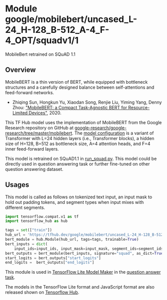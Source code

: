 # Module google/mobilebert/uncased_L-24_H-128_B-512_A-4_F-4_OPT/squadv1/1

MobileBert retrained on SQuAD 1.1

<!-- asset-path: internal -->
<!-- module-type: text-embedding -->
<!-- fine-tunable: true -->
<!-- format: hub -->
<!-- language: en -->
<!-- network-architecture: mobilebert-uncased-l-24-h-128-b-512-a-4-f-4-opt -->
<!-- dataset: squad -->

## Overview

MobileBERT is a thin version of BERT, while equipped with bottleneck structures
and a carefully designed balance between self-attentions and feed-forward
networks.

*   Zhiqing Sun, Hongkun Yu, Xiaodan Song, Renjie Liu, Yiming Yang, Denny Zhou:
    ["MobileBERT: a Compact Task-Agnostic BERT for Resource-Limited Devices"](https://arxiv.org/abs/2004.02984), 2020.

This TF Hub model uses the implementation of MobileBERT from the Google Research
repository on GitHub at
[google-research/google-research/tree/master/mobilebert](https://github.com/google-research/google-research/tree/master/mobilebert).
The
[model configuration](https://github.com/google-research/google-research/blob/master/mobilebert/config/uncased_L-24_H-128_B-512_A-4_F-4_OPT.json)
is a variant of Transformer with L=24 hidden layers (i.e., Transformer blocks),
a hidden size of H=128, B=512 as bottleneck size, A=4 attention heads, and F=4
inner feed-forward layers.

This model is retrained on SQuAD1.1 in
[run_squad.py](https://github.com/google-research/google-research/tree/master/mobilebert/run_squad.py).
This model could be directly used in question answering task or further
fine-tuned on other question answering dataset.

## Usages

This model is called as follows on tokenized text input, an input mask to hold
out padding tokens, and segment types when input mixes with different segments.

```python
import tensorflow.compat.v1 as tf
import tensorflow_hub as hub

tags = set(["train"])
hub_url = 'https://tfhub.dev/google/mobilebert/uncased_L-24_H-128_B-512_A-4_F-4_OPT/squadv1/1'
bert_module = hub.Module(hub_url, tags=tags, trainable=True)
bert_inputs = dict(
    input_ids=input_ids, input_mask=input_mask, segment_ids=segment_ids)
bert_outputs = bert_module(bert_inputs, signature="squad", as_dict=True)
start_logits = bert_outputs["start_logits"]
end_logits =  bert_outputs["end_logits"]
```

This module is used in
[TensorFlow Lite Model Maker](https://www.tensorflow.org/lite/guide/model_maker)
in the
[question answer task](https://www.tensorflow.org/lite/tutorials/model_maker_question_answer).

The models in the TensorFlow Lite format and JavaScript format are also released
shown on
[Tensorflow Hub](https://tfhub.dev/tensorflow/lite-model/mobilebert/1/default/1).
